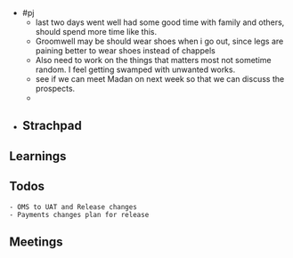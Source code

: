 - #pj
	- last two days went well had some good time with family and others, should spend more time like this.
	- Groomwell may be should wear shoes when i go out, since legs are paining better to wear shoes instead of chappels
	- Also need to work on the things that matters most not sometime random. I feel getting swamped with unwanted works.
	- see if we can meet Madan on next week so that we can discuss the prospects.
	-
- ## Strachpad
## Learnings
## Todos
	- OMS to UAT and Release changes
	- Payments changes plan for release
## Meetings